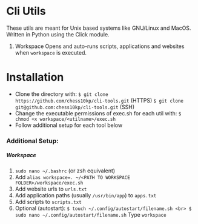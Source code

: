 # Cli Utils

These utils are meant for Unix based systems like GNU/Linux and MacOS.
Written in Python using the Click module.

1. Workspace
    Opens and auto-runs scripts, applications and websites when `workspace` is executed. 
    
# Installation
    
* Clone the directory with: 
    `$ git clone https://github.com/chess10kp/cli-tools.git` (HTTPS)
    `$ git clone git@github.com:chess10kp/cli-tools.git` (SSH)
* Change the executable permissions of exec.sh for each util with:
    `$ chmod +x workspace/<utilname>/exec.sh`
* Follow additional setup for each tool below


### Additional Setup:

##### Workspace
1. `sudo nano ~/.bashrc` (or zsh equivalent)
2. Add `alias workspace=. ~/<PATH TO WORKSPACE FOLDER>/workspace/exec.sh` 
3. Add website urls to `urls.txt`
4. Add application paths (usually `/usr/bin/app`) to `apps.txt`
5. Add scripts to `scripts.txt`
6. Optional (autostart): 
```$ touch ~/.config/autostart/filename.sh <br> $ sudo nano ~/.config/autostart/filename.sh```
Type `workspace` 
